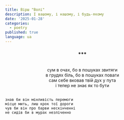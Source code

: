 ```yaml
---
title: Вірш "Волі"
description: І вашому, і нашому, і будь-якому
date: '2025-01-28'
categories:
  - poetry
published: true
language: ua
---
```


<h3 style="text-align: center;"> ***</h3>
<p style="white-space: pre-line; text-align: center">
    сум в очах, бо в пошуках звитяги
    в грудях біль, бо в пошуках поваги
    сам себе вковав твій дух у пута
    і тепер не знає як то бути
    
    знав би він мінливість перемоги
    місце мить, лиш крок тої дороги
    чув би він про барви нескінченні
    не сидів би в мурах незліченно
</p>